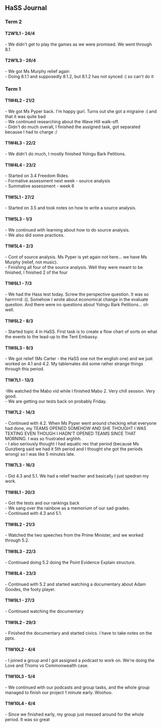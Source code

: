 <body>
  <h2>HaSS Journal</h2>
  <h3>Term 2</h3>
  <h4>T2W1L1 - 24/4</h4>
  <p>- We didn't get to play the games as we were promised. We went through 8.1</p>
  <h4>T2W1L3 - 26/4</h4>
  <p>- We got Ms Murphy relief again<br>- Doing 8.1.1 and supposedly 8.1.2, but 8.1.2 has not synced :( so can't do it</p>
  <h3>Term 1</h3>
  <h4>T1W4L2 - 21/2</h4>
  <p>- We got Ms Pyper back. I'm happy gurl. Turns out she got a migraine :( and that it was quite bad<br>- We continued researching about the Wave Hill walk-off.<br>- Didn't do much overall, I finished the assigned task, got separated because I had to charge :/</p>
  <h4>T1W4L3 - 22/2</h4>
  <p>- We didn't do much, I mostly finished Yolngu Bark Petitions.</p>
  <h4>T1W4L4 - 23/2</h4>
  <p>- Started on 3.4 Freedom Rides.<br>- Formative assessment next week - source analysis<br>- Summative assessment - week 6</p>
  <h4>T1W5L1 - 27/2</h4>
  <p>- Started on 3.5 and took notes on how to write a source analysis.</p>
  <h4>T1W5L3 - 1/3</h4>
  <p>- We continued with learning about how to do source analysis.<br>- We also did some practices.</p>
  <h4>T1W5L4 - 2/3</h4>
  <p>- Cont of source analysis. Ms Pyper is yet again not here... we have Ms Murphy (relief, not music).<br>- Finishing all four of the source analysis. Well they were meant to be finished, I finished 2 of the four</p>
  <h4>T1W6L1 - 7/3</h4>
  <p>- We had the Hass test today. Screw the perspective question. It was so harrrrrrd :((. Somehow I wrote about economical change in the evaluate question. And there were no questions about Yolngu Bark Petitions... oh well.</p>
  <h4>T1W6L2 - 8/3</h4>
  <p>- Started topic 4 in HaSS. First task is to create a flow chart of sorts on what the events to the lead-up to the Tent Embassy.</p>
  <h4>T1W6L3 - 9/3</h4>
  <p>- We got relief (Ms Carter - the HaSS one not the english one) and we just worked on 4.1 and 4.2. My tablemates did some rather strange things through this period.</p>
  <h4>T1W7L1 - 13/3</h4>
  <p>-We watched the Mabo vid while I finished Mabo 2. Very chill session. Very good.<br>- We are getting our tests back on probably Friday.</p>
  <h4>T1W7L2 - 14/3</h4>
  <p>- Continued with 4.2. When Ms Pyper went around checking what everyone had done, my TEAMS OPENED SOMEHOW AND SHE THOUGHT I WAS TEXTING EVEN THOUGH I HADN'T OPENED TEAMS SINCE THAT MORNING. I was so frustrated arghhh.<br>- I also seriously thought I had aquatic rec that period (because Ms Gunzberg said we had it 5th period and I thought she got the periods wrong) so I was like 5 minutes late.</p>
  <h4>T1W7L3 - 16/3</h4>
  <p>- Did 4.3 and 5.1. We had a relief teacher and basically I just spedran my work.</p>
  <h4>T1W8L1 - 20/3</h4>
  <p>- Got the tests and our rankings back<br>- We sang over the rainbow as a memorium of our sad grades.<br>- Continued with 4.3 and 5.1.</p>
  <h4>T1W8L2 - 21/3</h4>
  <p>- Watched the two speeches from the Prime Minister, and we worked through 5.2.</p>
  <h4>T1W8L3 - 22/3</h4>
  <p>- Continued doing 5.2 doing the Point Evidence Explain structure.</p>
  <h4>T1W8L4 - 23/3</h4>
  <p>- Continued with 5.2 and started watching a documentary about Adam Goodes, the footy player.</p>
  <h4>T1W9L1 - 27/3</h4>
  <p>- Continued watching the documentary</p>
  <h4>T1W9L2 - 29/3</h4>
  <p>- Finished the documentary and started civics. I have to take notes on the pptx.</p>
  <h4>T1W10L2 - 4/4</h4>
  <p>- I joined a group and I got assigned a podcast to work on. We're doing the Love and Thoms vs Commonwealth case.</p>
  <h4>T1W10L3 - 5/4</h4>
  <p>- We continued with our podcasts and group tasks, and the whole group managed to finish our project 1 minute early. Woohoo.</p>
  <h4>T1W10L4 - 6/4</h4>
  <p>- Since we finished early, my group just messed around for the whole period. It was so great</p>
</body>